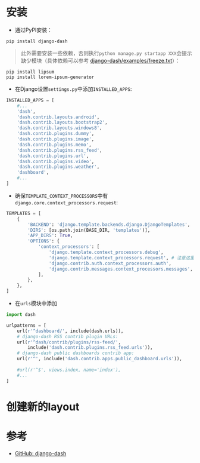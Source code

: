 # 安装

* 通过PyPI安装：

```
pip install django-dash
```

> 此外需要安装一些依赖，否则执行`python manage.py startapp XXX`会提示缺少模块（具体依赖可以参考 [django-dash/examples/freeze.txt](https://github.com/barseghyanartur/django-dash/blob/stable/examples/freeze.txt)）：

```
pip install lipsum
pip install lorem-ipsum-generator
```



* 在Django设置`settings.py`中添加`INSTALLED_APPS`:

```python
INSTALLED_APPS = [
    #...
    'dash',
    'dash.contrib.layouts.android',
    'dash.contrib.layouts.bootstrap2',
    'dash.contrib.layouts.windows8',
    'dash.contrib.plugins.dummy',
    'dash.contrib.plugins.image',
    'dash.contrib.plugins.memo',
    'dash.contrib.plugins.rss_feed',
    'dash.contrib.plugins.url',
    'dash.contrib.plugins.video',
    'dash.contrib.plugins.weather',
    'dashboard',
    #...
]
```

* 确保`TEMPLATE_CONTEXT_PROCESSORS`中有`django.core.context_processors.request`:

```python
TEMPLATES = [
    {
        'BACKEND': 'django.template.backends.django.DjangoTemplates',
        'DIRS': [os.path.join(BASE_DIR, 'templates')],
        'APP_DIRS': True,
        'OPTIONS': {
            'context_processors': [
                'django.template.context_processors.debug',
                'django.template.context_processors.request', # 注意这里
                'django.contrib.auth.context_processors.auth',
                'django.contrib.messages.context_processors.messages',
            ],
        },
    },
]
```

* 在`urls`模块中添加

```python
import dash

urlpatterns = [
    url(r'^dashboard/', include(dash.urls)),
    # django-dash RSS contrib plugin URLs:
    url(r'^dash/contrib/plugins/rss-feed/',
        include('dash.contrib.plugins.rss_feed.urls')),
    # django-dash public dashboards contrib app:
    url(r'^', include('dash.contrib.apps.public_dashboard.urls')),
    
    #url(r'^$', views.index, name='index'),
    #...
]
```

# 创建新的layout



# 参考

* [GitHub: django-dash](https://github.com/barseghyanartur/django-dash)